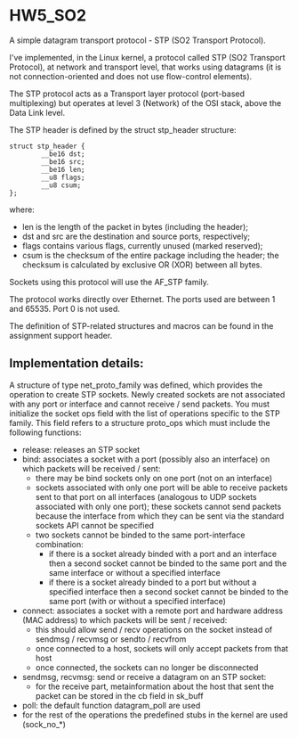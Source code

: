 # HW5_SO2

A simple datagram transport protocol - STP (SO2 Transport Protocol).

I've implemented, in the Linux kernel, a protocol called STP (SO2 Transport Protocol), at network and transport level, that works using datagrams (it is not connection-oriented and does not use flow-control elements).

The STP protocol acts as a Transport layer protocol (port-based multiplexing) but operates at level 3 (Network) of the OSI stack, above the Data Link level.

The STP header is defined by the struct stp_header structure:

```
struct stp_header {
        __be16 dst;
        __be16 src;
        __be16 len;
        __u8 flags;
        __u8 csum;
};
```

where:

- len is the length of the packet in bytes (including the header);
- dst and src are the destination and source ports, respectively;
- flags contains various flags, currently unused (marked reserved);
- csum is the checksum of the entire package including the header; the checksum is calculated by exclusive OR (XOR) between all bytes.

Sockets using this protocol will use the AF_STP family.

The protocol works directly over Ethernet. The ports used are between 1 and 65535. Port 0 is not used.

The definition of STP-related structures and macros can be found in the assignment support header.

## Implementation details:

A structure of type net_proto_family was defined, which provides the operation to create STP sockets. Newly created sockets are not associated with any port or interface and cannot receive / send packets. You must initialize the socket ops field with the list of operations specific to the STP family. This field refers to a structure proto_ops which must include the following functions:

- release: releases an STP socket
- bind: associates a socket with a port (possibly also an interface) on which packets will be received / sent:
  - there may be bind sockets only on one port (not on an interface)
  - sockets associated with only one port will be able to receive packets sent to that port on all interfaces (analogous to UDP sockets associated with only one port); these sockets cannot send packets because the interface from which they can be sent via the standard sockets API cannot be specified
  - two sockets cannot be binded to the same port-interface combination:
    - if there is a socket already binded with a port and an interface then a second socket cannot be binded to the same port and the same interface or without a specified interface
    - if there is a socket already binded to a port but without a specified interface then a second socket cannot be binded to the same port (with or without a specified interface)
- connect: associates a socket with a remote port and hardware address (MAC address) to which packets will be sent / received:
  - this should allow send / recv operations on the socket instead of sendmsg / recvmsg or sendto / recvfrom
  - once connected to a host, sockets will only accept packets from that host
  - once connected, the sockets can no longer be disconnected
- sendmsg, recvmsg: send or receive a datagram on an STP socket:
  - for the receive part, metainformation about the host that sent the packet can be stored in the cb field in sk_buff
- poll: the default function datagram_poll are used
- for the rest of the operations the predefined stubs in the kernel are used (sock_no_*)

